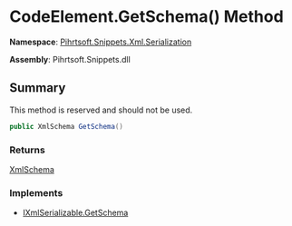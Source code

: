 # CodeElement\.GetSchema\(\) Method

**Namespace**: [Pihrtsoft.Snippets.Xml.Serialization](../../README.md)

**Assembly**: Pihrtsoft\.Snippets\.dll

## Summary

This method is reserved and should not be used\.

```csharp
public XmlSchema GetSchema()
```

### Returns

[XmlSchema](https://docs.microsoft.com/en-us/dotnet/api/system.xml.schema.xmlschema)

### Implements

* [IXmlSerializable.GetSchema](https://docs.microsoft.com/en-us/dotnet/api/system.xml.serialization.ixmlserializable.getschema)
